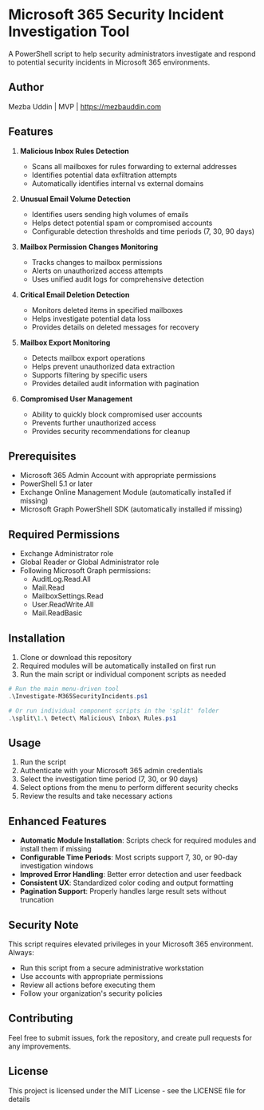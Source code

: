 # Microsoft 365 Security Incident Investigation Tool

A PowerShell script to help security administrators investigate and respond to potential security incidents in Microsoft 365 environments.

## Author
Mezba Uddin | MVP | https://mezbauddin.com

## Features

1. **Malicious Inbox Rules Detection**
   - Scans all mailboxes for rules forwarding to external addresses
   - Identifies potential data exfiltration attempts
   - Automatically identifies internal vs external domains

2. **Unusual Email Volume Detection**
   - Identifies users sending high volumes of emails
   - Helps detect potential spam or compromised accounts
   - Configurable detection thresholds and time periods (7, 30, 90 days)

3. **Mailbox Permission Changes Monitoring**
   - Tracks changes to mailbox permissions
   - Alerts on unauthorized access attempts
   - Uses unified audit logs for comprehensive detection

4. **Critical Email Deletion Detection**
   - Monitors deleted items in specified mailboxes
   - Helps investigate potential data loss
   - Provides details on deleted messages for recovery

5. **Mailbox Export Monitoring**
   - Detects mailbox export operations
   - Helps prevent unauthorized data extraction
   - Supports filtering by specific users
   - Provides detailed audit information with pagination

6. **Compromised User Management**
   - Ability to quickly block compromised user accounts
   - Prevents further unauthorized access
   - Provides security recommendations for cleanup

## Prerequisites

- Microsoft 365 Admin Account with appropriate permissions
- PowerShell 5.1 or later
- Exchange Online Management Module (automatically installed if missing)
- Microsoft Graph PowerShell SDK (automatically installed if missing)

## Required Permissions

- Exchange Administrator role
- Global Reader or Global Administrator role
- Following Microsoft Graph permissions:
  - AuditLog.Read.All
  - Mail.Read
  - MailboxSettings.Read
  - User.ReadWrite.All
  - Mail.ReadBasic

## Installation

1. Clone or download this repository
2. Required modules will be automatically installed on first run
3. Run the main script or individual component scripts as needed

```powershell
# Run the main menu-driven tool
.\Investigate-M365SecurityIncidents.ps1

# Or run individual component scripts in the 'split' folder
.\split\1.\ Detect\ Malicious\ Inbox\ Rules.ps1
```

## Usage

1. Run the script
2. Authenticate with your Microsoft 365 admin credentials
3. Select the investigation time period (7, 30, or 90 days)
4. Select options from the menu to perform different security checks
5. Review the results and take necessary actions

## Enhanced Features

- **Automatic Module Installation**: Scripts check for required modules and install them if missing
- **Configurable Time Periods**: Most scripts support 7, 30, or 90-day investigation windows
- **Improved Error Handling**: Better error detection and user feedback
- **Consistent UX**: Standardized color coding and output formatting
- **Pagination Support**: Properly handles large result sets without truncation

## Security Note

This script requires elevated privileges in your Microsoft 365 environment. Always:
- Run this script from a secure administrative workstation
- Use accounts with appropriate permissions
- Review all actions before executing them
- Follow your organization's security policies

## Contributing

Feel free to submit issues, fork the repository, and create pull requests for any improvements.

## License

This project is licensed under the MIT License - see the LICENSE file for details
